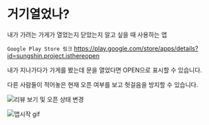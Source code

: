 # 거기열었나?
내가 가려는 가게가 열었는지 닫았는지 알고 싶을 때 사용하는 앱

`Google Play Store 링크` https://play.google.com/store/apps/details?id=sungshin.project.isthereopen

내가 지나가다가 가게를 봤는데 문을 열었다면 OPEN으로 표시할 수 있습니다.

다른 사람들이 적어놓은 현재 오픈 여부를 보고 헛걸음을 방지할 수 있습니다.

![리뷰 보기 및 오픈 상태 변경](https://user-images.githubusercontent.com/46566478/94362810-c6ac4480-00f8-11eb-9881-8218fcfdc45f.gif)


![앱시작 gif](https://user-images.githubusercontent.com/46566478/91070227-706b6200-e671-11ea-9d2f-6afe16825ebd.gif)

